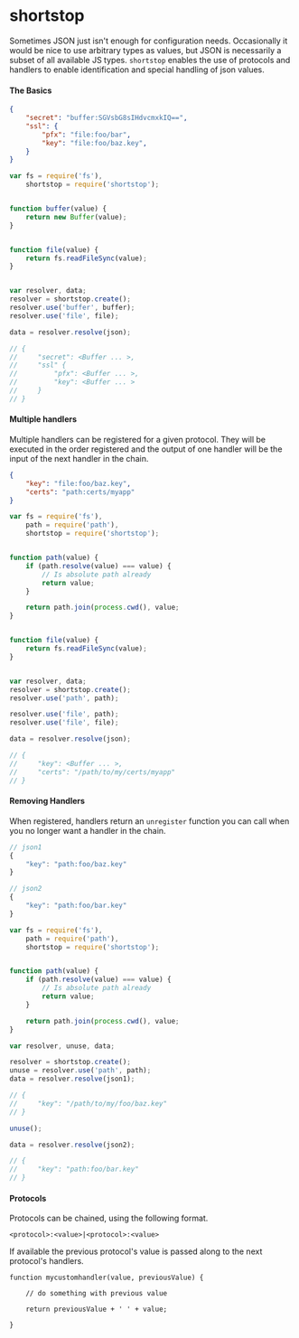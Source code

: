 shortstop
=========


Sometimes JSON just isn't enough for configuration needs. Occasionally it would be nice to use arbitrary types as values,
but JSON is necessarily a subset of all available JS types. `shortstop` enables the use of protocols and handlers to
enable identification and special handling of json values.

#### The Basics

```json
{
    "secret": "buffer:SGVsbG8sIHdvcmxkIQ==",
    "ssl": {
        "pfx": "file:foo/bar",
        "key": "file:foo/baz.key",
    }
}
```

```javascript
var fs = require('fs'),
    shortstop = require('shortstop');


function buffer(value) {
    return new Buffer(value);
}


function file(value) {
    return fs.readFileSync(value);
}


var resolver, data;
resolver = shortstop.create();
resolver.use('buffer', buffer);
resolver.use('file', file);

data = resolver.resolve(json);

// {
//     "secret": <Buffer ... >,
//     "ssl" {
//         "pfx": <Buffer ... >,
//         "key": <Buffer ... >
//     }
// }

```


#### Multiple handlers
Multiple handlers can be registered for a given protocol. They will be executed in the order registered and the output
of one handler will be the input of the next handler in the chain.

```json
{
    "key": "file:foo/baz.key",
    "certs": "path:certs/myapp"
}
```

```javascript
var fs = require('fs'),
    path = require('path'),
    shortstop = require('shortstop');


function path(value) {
    if (path.resolve(value) === value) {
        // Is absolute path already
        return value;
    }

    return path.join(process.cwd(), value;
}


function file(value) {
    return fs.readFileSync(value);
}


var resolver, data;
resolver = shortstop.create();
resolver.use('path', path);

resolver.use('file', path);
resolver.use('file', file);

data = resolver.resolve(json);

// {
//     "key": <Buffer ... >,
//     "certs": "/path/to/my/certs/myapp"
// }
```


#### Removing Handlers

When registered, handlers return an `unregister` function you can call when you no longer want a handler in the chain.


```js
// json1
{
    "key": "path:foo/baz.key"
}
```

```js
// json2
{
    "key": "path:foo/bar.key"
}
```

```javascript
var fs = require('fs'),
    path = require('path'),
    shortstop = require('shortstop');


function path(value) {
    if (path.resolve(value) === value) {
        // Is absolute path already
        return value;
    }

    return path.join(process.cwd(), value;
}

var resolver, unuse, data;

resolver = shortstop.create();
unuse = resolver.use('path', path);
data = resolver.resolve(json1);

// {
//     "key": "/path/to/my/foo/baz.key"
// }

unuse();

data = resolver.resolve(json2);

// {
//     "key": "path:foo/bar.key"
// }
```

#### Protocols

Protocols can be chained, using the following format.

```<protocol>:<value>|<protocol>:<value>```

If available the previous protocol's value is passed along to the next protocol's handlers.

```
function mycustomhandler(value, previousValue) {

    // do something with previous value

    return previousValue + ' ' + value;

}
```
